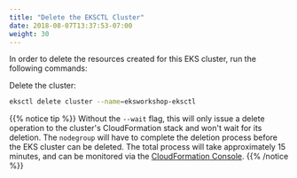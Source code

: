 ```yaml
---
title: "Delete the EKSCTL Cluster"
date: 2018-08-07T13:37:53-07:00
weight: 30
---
```


In order to delete the resources created for this EKS cluster, run the following commands:

Delete the cluster:

```bash
eksctl delete cluster --name=eksworkshop-eksctl
```

{{% notice tip %}}
Without the `--wait` flag, this will only issue a delete operation to the cluster's CloudFormation stack and won't wait for its deletion. The `nodegroup` will have to complete the deletion process before the EKS cluster can be deleted. The total process will take approximately 15 minutes, and can be monitored via the [CloudFormation Console](https://console.aws.amazon.com/cloudformation/home).
{{% /notice %}}
